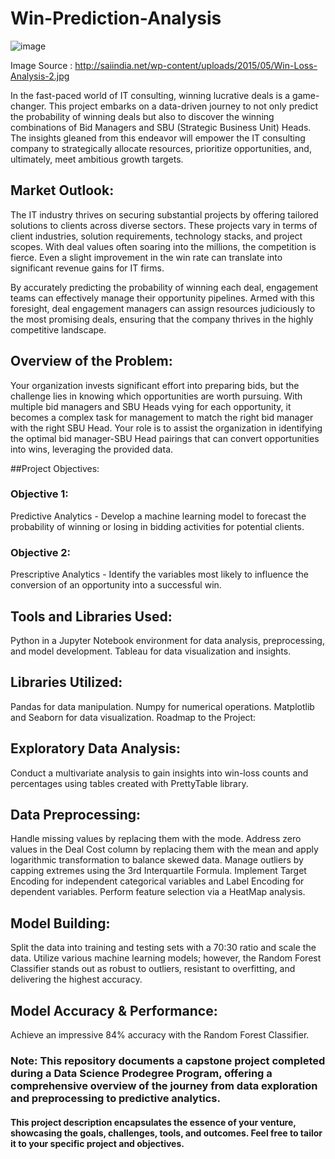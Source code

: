 # Win-Prediction-Analysis

![image](https://user-images.githubusercontent.com/101622691/230891428-6d2f1cb9-9fea-4aea-bfbf-b7243a2fe09f.png)

Image Source : http://saiindia.net/wp-content/uploads/2015/05/Win-Loss-Analysis-2.jpg

In the fast-paced world of IT consulting, winning lucrative deals is a game-changer. This project embarks on a data-driven journey to not only predict the probability of winning deals but also to discover the winning combinations of Bid Managers and SBU (Strategic Business Unit) Heads. The insights gleaned from this endeavor will empower the IT consulting company to strategically allocate resources, prioritize opportunities, and, ultimately, meet ambitious growth targets.

## Market Outlook:

The IT industry thrives on securing substantial projects by offering tailored solutions to clients across diverse sectors. These projects vary in terms of client industries, solution requirements, technology stacks, and project scopes. With deal values often soaring into the millions, the competition is fierce. Even a slight improvement in the win rate can translate into significant revenue gains for IT firms.

By accurately predicting the probability of winning each deal, engagement teams can effectively manage their opportunity pipelines. Armed with this foresight, deal engagement managers can assign resources judiciously to the most promising deals, ensuring that the company thrives in the highly competitive landscape.

## Overview of the Problem:

Your organization invests significant effort into preparing bids, but the challenge lies in knowing which opportunities are worth pursuing. With multiple bid managers and SBU Heads vying for each opportunity, it becomes a complex task for management to match the right bid manager with the right SBU Head. Your role is to assist the organization in identifying the optimal bid manager-SBU Head pairings that can convert opportunities into wins, leveraging the provided data.

##Project Objectives:

### Objective 1: 
Predictive Analytics - Develop a machine learning model to forecast the probability of winning or losing in bidding activities for potential clients.

### Objective 2:
Prescriptive Analytics - Identify the variables most likely to influence the conversion of an opportunity into a successful win.

## Tools and Libraries Used:

Python in a Jupyter Notebook environment for data analysis, preprocessing, and model development.
Tableau for data visualization and insights.

## Libraries Utilized:

Pandas for data manipulation.
Numpy for numerical operations.
Matplotlib and Seaborn for data visualization.
Roadmap to the Project:

## Exploratory Data Analysis: 
Conduct a multivariate analysis to gain insights into win-loss counts and percentages using tables created with PrettyTable library.

## Data Preprocessing:
Handle missing values by replacing them with the mode. Address zero values in the Deal Cost column by replacing them with the mean and apply logarithmic transformation to balance skewed data. Manage outliers by capping extremes using the 3rd Interquartile Formula. Implement Target Encoding for independent categorical variables and Label Encoding for dependent variables. Perform feature selection via a HeatMap analysis.

## Model Building: 
Split the data into training and testing sets with a 70:30 ratio and scale the data. Utilize various machine learning models; however, the Random Forest Classifier stands out as robust to outliers, resistant to overfitting, and delivering the highest accuracy.

## Model Accuracy & Performance: 
Achieve an impressive 84% accuracy with the Random Forest Classifier.

### Note: This repository documents a capstone project completed during a Data Science Prodegree Program, offering a comprehensive overview of the journey from data exploration and preprocessing to predictive analytics.

#### This project description encapsulates the essence of your venture, showcasing the goals, challenges, tools, and outcomes. Feel free to tailor it to your specific project and objectives.
